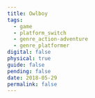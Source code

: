 ```yaml
---
title: Owlboy
tags:
  - game
  - platform_switch
  - genre_action-adventure
  - genre_platformer
digital: false
physical: true
guide: false
pending: false
date: 2018-05-29
permalink: false
---
```

